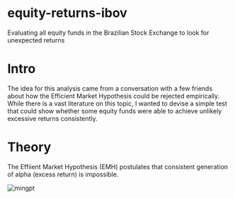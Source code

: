# equity-returns-ibov
Evaluating all equity funds in the Brazilian Stock Exchange to look for unexpected returns

# Intro

The idea for this analysis came from a conversation with a few friends about how the Efficient Market Hypothesis could be rejected empirically. While there is a vast literature on this topic, I wanted to devise a simple test that could show whether some equity funds were able to achieve unlikely excessive returns consistently. 

# Theory

The Effiient Market Hypothesis (EMH) postulates that consistent generation of alpha (excess return) is impossible. 

![mingpt](mingpt.jpg)

